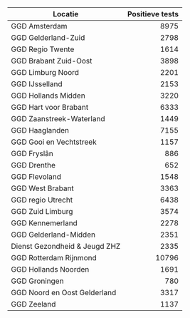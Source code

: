 | Locatie | Positieve tests |
|---------|----------------:|
| GGD Amsterdam                            |  8975 |
| GGD Gelderland-Zuid                      |  2798 |
| GGD Regio Twente                         |  1614 |
| GGD Brabant Zuid-Oost                    |  3898 |
| GGD Limburg Noord                        |  2201 |
| GGD IJsselland                           |  2153 |
| GGD Hollands Midden                      |  3220 |
| GGD Hart voor Brabant                    |  6333 |
| GGD Zaanstreek-Waterland                 |  1449 |
| GGD Haaglanden                           |  7155 |
| GGD Gooi en Vechtstreek                  |  1157 |
| GGD Fryslân                              |   886 |
| GGD Drenthe                              |   652 |
| GGD Flevoland                            |  1548 |
| GGD West Brabant                         |  3363 |
| GGD regio Utrecht                        |  6438 |
| GGD Zuid Limburg                         |  3574 |
| GGD Kennemerland                         |  2278 |
| GGD Gelderland-Midden                    |  2351 |
| Dienst Gezondheid & Jeugd ZHZ            |  2335 |
| GGD Rotterdam Rijnmond                   | 10796 |
| GGD Hollands Noorden                     |  1691 |
| GGD Groningen                            |   780 |
| GGD Noord en Oost Gelderland             |  3317 |
| GGD Zeeland                              |  1137 |
